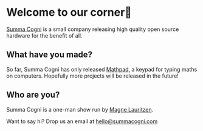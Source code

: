 # Welcome to our corner👋

[Summa Cogni](https://www.summacogni.com) is a small company releasing high quality open source hardware for the benefit of all.

## What have you made?
So far, Summa Cogni has only released [Mathpad](https://github.com/Summa-Cogni/Mathpad), a keypad for typing maths on computers. 
Hopefully more projects will be released in the future!

## Who are you?
Summa Cogni is a one-man show run by [Magne Lauritzen](https://github.com/nup002). 

Want to say hi? Drop us an email at hello@summacogni.com
